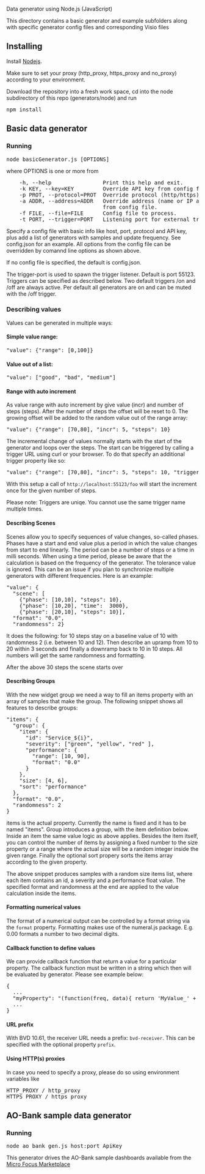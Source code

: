 Data generator using Node.js (JavaScript)

This directory contains a basic generator and example subfolders along with specific generator config files and corresponding Visio files

## Installing
Install [Nodejs](https://nodejs.org).

Make sure to set your proxy (http_proxy, https_proxy and no_proxy) according to your environment.

Download the repository into a fresh work space, cd into the node subdirectory of this repo (generators/node) and run
<pre>
npm install
</pre>

## Basic data generator

### Running
<pre>
node basicGenerator.js [OPTIONS]
</pre>
where OPTIONS is one or more from
<pre>
    -h, --help                Print this help and exit.
    -k KEY, --key=KEY         Override API key from config file.
    -p PROT, --protocol=PROT  Override protocol (http/https) from config file.
    -a ADDR, --address=ADDR   Override address (name or IP and optional port)
                              from config file.
    -f FILE, --file=FILE      Config file to process.
    -t PORT, --trigger=PORT   Listening port for external trigger.
</pre>
Specify a config file with basic info like host, port, protocol and API key, plus add a list of generators with samples and update frequency.
See config.json for an example.
All options from the config file can be overridden by comannd line options as shown above.

If no config file is specified, the default is config.json.

The trigger-port is used to spawn the trigger listener. Default is port 55123. Triggers can be specified as described below. Two default triggers /on and /off are always active. Per default all generators are on and can be muted with the /off trigger.

### Describing values

Values can be generated in multiple ways:

#### Simple value range:
<pre>
"value": {"range": [0,100]}
</pre>
#### Value out of a list:
<pre>
"value": ["good", "bad", "medium"]
</pre>
#### Range with auto increment
As value range with auto increment by give value (incr) and number of steps (steps). After the number of steps the offset will be reset to 0. The growing offset will be added to the random value out of the range array:
<pre>
"value": {"range": [70,80], "incr": 5, "steps": 10}
</pre>

The incremental change of values normally starts with the start of the generator and loops over the steps. The start can be triggered by calling a trigger URL using curl or your browser. To do that specify an additional trigger property like so:
<pre>
"value": {"range": [70,80], "incr": 5, "steps": 10, "trigger": "foo"}
</pre>
With this setup a call of <code>http://localhost:55123/foo</code> will start the increment once for the given number of steps.

Please note: Triggers are uniqe. You cannot use the same trigger name multiple times.

#### Describing Scenes
Scenes allow you to specify sequences of value changes, so-called phases. Phases have a start and end value plus a period in which the value changes from start to end linearly. The period can be a number of steps or a time in milli seconds. When using a time period, please be aware that the calculation is based on the frequency of the generator. The tolerance value is ignored. This can be an issue if you plan to synchronize multiple generators with different frequencies. Here is an example:
<pre>
"value": {
  "scene": [
    {"phase": [10,10], "steps": 10},
    {"phase": [10,20], "time":  3000},
    {"phase": [20,10], "steps": 10}],
  "format": "0.0",
  "randomness": 2}
</pre>

It does the following: for 10 steps stay on a baseline value of 10 with randomness 2 (i.e. between 10 and 12). Then describe an upramp from 10 to 20 within 3 seconds and finally a downramp back to 10 in 10 steps. All numbers will get the same randomness and formatting.

After the above 30 steps the scene starts over

#### Describing Groups
With the new widget group we need a way to fill an items property with an array of samples that make the group.
The following snippet shows all features to describe groups:
<pre>
"items": {
  "group": {
    "item": {
      "id": "Service_${i}",
      "severity": ["green", "yellow", "red" ],
      "performance": {
        "range": [10, 90],
        "format": "0.0"
      }
    },
    "size": [4, 6],
    "sort": "performance"
  },
  "format": "0.0",
  "randomness": 2
}
</pre>

items is the actual property. Currently the name is fixed and it has to be named "items".
Group introduces a group, with the item definition below. Inside an item the same value logic as above applies. Besides the item itself, you can control the number of items by assigning a fixed number to the size property or a range where the actual size will be a random integer inside the given range. Finally the optional sort propery sorts the items array according to the given property.

The above snippet produces samples with a random size items list, where each item contains an id, a severity and a performance float value. The specified format and randomness at the end are applied to the value calculation inside the items.

#### Formatting numerical values
The format of a numerical output can be controlled by a format string via the <code>format</code> property. Formatting makes use of the numeral.js package. E.g. 0.00 formats a number to two decimal digits.

#### Callback function to define values
We can provide callback function that return a value for a particular property. The callback function must be written in a string which then will be evaluated by generator. Please see example below:
<pre>
{
  ...
  "myProperty": "(function(freq, data){ return 'MyValue_' + (Math.random() + data.i); })"
  ...
}
</pre>

#### URL prefix
With BVD 10.61, the receiver URL needs a prefix: <code>bvd-receiver</code>. This can be specified with the optional property <code>prefix</code>.

#### Using HTTP(s) proxies
In case you need to specify a proxy, please do so using environment variables like
<pre>
HTTP_PROXY / http_proxy
HTTPS_PROXY / https_proxy
</pre>

## AO-Bank sample data generator
### Running
<pre>
node ao_bank_gen.js host:port ApiKey
</pre>
This generator drives the AO-Bank sample dashboards available from the
[Micro Focus Marketplace](https://marketplace.microfocus.com/itom/category/opsb?product=Business%20Value%20Dashboard&version=All%20versions&company=All%20companies)


